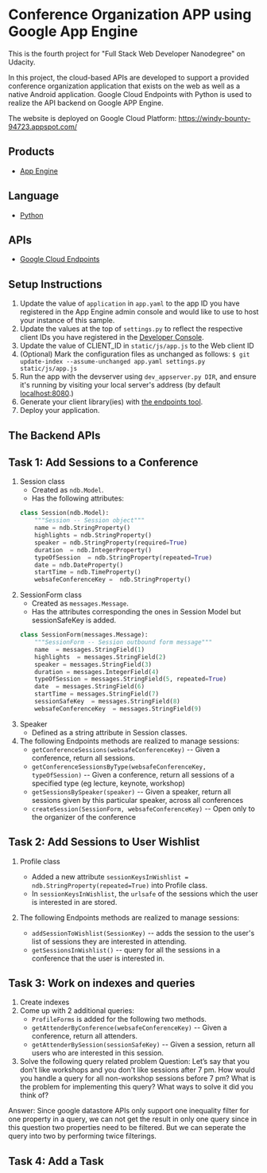 # Conference Organization APP using Google App Engine
This is the fourth project for "Full Stack Web Developer Nanodegree" on Udacity.

In this project, the cloud-based APIs are developed to support a provided conference organization application that exists on the web as well as a native Android application. Google Cloud Endpoints with Python is used to realize the API backend on Google APP Engine. 

The website is deployed on Google Cloud Platform: https://windy-bounty-94723.appspot.com/

## Products
- [App Engine][1]

## Language
- [Python][2]

## APIs
- [Google Cloud Endpoints][3]

## Setup Instructions
1. Update the value of `application` in `app.yaml` to the app ID you
   have registered in the App Engine admin console and would like to use to host
   your instance of this sample.
1. Update the values at the top of `settings.py` to
   reflect the respective client IDs you have registered in the
   [Developer Console][4].
1. Update the value of CLIENT_ID in `static/js/app.js` to the Web client ID
1. (Optional) Mark the configuration files as unchanged as follows:
   `$ git update-index --assume-unchanged app.yaml settings.py static/js/app.js`
1. Run the app with the devserver using `dev_appserver.py DIR`, and ensure it's running by visiting
   your local server's address (by default [localhost:8080][5].)
1. Generate your client library(ies) with [the endpoints tool][6].
1. Deploy your application.


[1]: https://developers.google.com/appengine
[2]: http://python.org
[3]: https://developers.google.com/appengine/docs/python/endpoints/
[4]: https://console.developers.google.com/
[5]: https://localhost:8080/
[6]: https://developers.google.com/appengine/docs/python/endpoints/endpoints_tool


## The Backend APIs



## Task 1: Add Sessions to a Conference
1. Session class 
	- Created as `ndb.Model`.
 	- Has the following attributes:
	```python
	class Session(ndb.Model):
		"""Session -- Session object"""
		name = ndb.StringProperty()
		highlights = ndb.StringProperty()
		speaker = ndb.StringProperty(required=True)  
		duration  = ndb.IntegerProperty() 
		typeOfSession  = ndb.StringProperty(repeated=True) 
		date = ndb.DateProperty()
		startTime = ndb.TimeProperty() 
		websafeConferenceKey =  ndb.StringProperty()
	```
2. SessionForm class
	- Created as `messages.Message`.
	- Has the  attributes corresponding the ones in Session Model but sessionSafeKey is added. 	
	```python
	class SessionForm(messages.Message):
		"""SessionForm -- Session outbound form message"""
		name  = messages.StringField(1)
		highlights  = messages.StringField(2)
		speaker = messages.StringField(3)
		duration = messages.IntegerField(4)
		typeOfSession = messages.StringField(5, repeated=True)
		date  = messages.StringField(6) 
		startTime = messages.StringField(7) 
		sessionSafeKey  = messages.StringField(8)
		websafeConferenceKey  = messages.StringField(9)
	```
3. Speaker
	-  Defined as a string attribute in Session classes.
4. The following Endpoints methods are realized to manage sessions:
	- `getConferenceSessions(websafeConferenceKey)` -- Given a conference, return all sessions.
	- `getConferenceSessionsByType(websafeConferenceKey, typeOfSession)` -- Given a conference, return all sessions of a specified type (eg lecture, keynote, workshop)
	- `getSessionsBySpeaker(speaker)` -- Given a speaker, return all sessions given by this particular speaker, across all conferences
	- `createSession(SessionForm, websafeConferenceKey)` -- Open only to the organizer of the conference

## Task 2: Add Sessions to User Wishlist
1. Profile class
	-  Added a new attribute `sessionKeysInWishlist = ndb.StringProperty(repeated=True)` into Profile class.
	-  In `sessionKeysInWishlist`, the `urlsafe` of the sessions which the user is interested in are stored.

2. The following Endpoints methods are realized to manage sessions:
	- `addSessionToWishlist(SessionKey)` -- adds the session to the user's list of sessions they are interested in attending.
	- `getSessionsInWishlist()` -- query for all the sessions in a conference that the user is interested in.

## Task 3: Work on indexes and queries
1. Create indexes
2. Come up with 2 additional queries:
	-  `ProfileForms` is added for the following two methods.
	-  `getAttenderByConference(websafeConferenceKey)` -- Given a conference, return all attenders.
	-  `getAttenderBySession(sessionSafeKey)` -- Given a session, return all users who are interested in this session.
3. Solve the following query related problem
Question: Let’s say that you don't like workshops and you don't like sessions after 7 pm. How would you handle a query for all non-workshop sessions before 7 pm? What is the problem for implementing this query? What ways to solve it did you think of?

Answer: Since google datastore APIs only support one inequality filter for one property in a query, we can not get the result in only one query since in this question two properties need to be filtered. But we can seperate the query into two by performing twice filterings.

## Task 4: Add a Task
